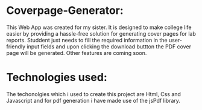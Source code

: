 # Coverpage-Generator:  

This Web App was created for my sister. It is designed to make college life easier by providing a hassle-free solution for generating cover pages for lab reports. Studdent just needs to fill the required information in the user-friendly input fields and upon clicking the download buttton the PDF cover page will be generated. Other features are coming soon.

# Technologies used:

The techonolgies which i used to create this project are Html, Css and Javascript and for pdf generation i have made use of the jsPdf library.
